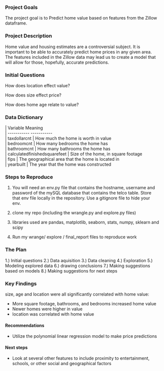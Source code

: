 ### Project Goals

The project goal is to Predict home value based on features from the Zillow dataframe.


### Project Description

Home value and housing estimates are a controversial subject. It is important to be able to accurately predict home prices in any given area. The features included in the Zillow data may lead us to create a model that will allow for those, hopefully, accurate predictions.


### Initial Questions

How does location effect value?

How does size effect price?

How does home age relate to value?

### Data Dictionary

| Variable                                      Meaning         
| -----------                                  -----------       
| taxdollarcnt                  | How much the home is worth in value                
| bedroomcnt                    | How many bedrooms the home has        
| bathroomcnt                   | How many bathrooms the home has        
| calculatedfinishedsquarefeet  | Size of the home, in square footage        
| fips                          | The geographical area that the home is located in          
| yearbuilt                     | The year that the home was constructed      
     
                              


### Steps to Reproduce

1. You will need an env.py file that contains the hostname, username and password of the mySQL database that contains the telco table. Store that env file locally in the repository. Use a gitignore file to hide your env.

2. clone my repo (including the wrangle.py and explore.py files)

3. libraries used are pandas, matplotlib, seaborn, stats, numpy, sklearn and scipy

4. Run my wrange/ explore / final_report files to reproduce work

### The Plan

1.) Initial questions
2.) Data aquisition
3.) Data cleaning
4.) Exploration
5.) Modeling explored data
6.) drawing conclusions
7.) Making suggestions based on models
8.) Making suggestions for next steps

### Key Findings

size, age and location were all significantly correlated with home value:

- More square footage, bathrooms, and bedrooms increased home value
- Newer homes were higher in value
- location was correlated with home value

#### Recommendations

- Utilize the polynomial linear regression model to make price predictions

#### Next steps

- Look at several other features to include proximity to entertainment, schools, or other social and geographical factors